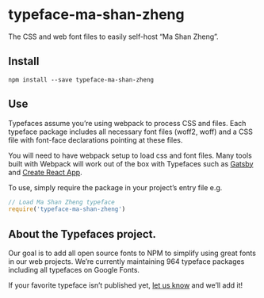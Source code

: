 
# typeface-ma-shan-zheng

The CSS and web font files to easily self-host “Ma Shan Zheng”.

## Install

`npm install --save typeface-ma-shan-zheng`

## Use

Typefaces assume you’re using webpack to process CSS and files. Each typeface
package includes all necessary font files (woff2, woff) and a CSS file with
font-face declarations pointing at these files.

You will need to have webpack setup to load css and font files. Many tools built
with Webpack will work out of the box with Typefaces such as [Gatsby](https://github.com/gatsbyjs/gatsby)
and [Create React App](https://github.com/facebookincubator/create-react-app).

To use, simply require the package in your project’s entry file e.g.

```javascript
// Load Ma Shan Zheng typeface
require('typeface-ma-shan-zheng')
```

## About the Typefaces project.

Our goal is to add all open source fonts to NPM to simplify using great fonts in
our web projects. We’re currently maintaining 964 typeface packages
including all typefaces on Google Fonts.

If your favorite typeface isn’t published yet, [let us know](https://github.com/KyleAMathews/typefaces)
and we’ll add it!
